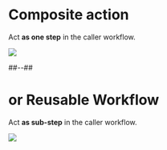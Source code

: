 <!-- .slide: class="two-column" -->

# Composite action

Act **as one step** in the caller workflow.

![](./assets/images/reuse-job-steps.png)

##--##

# or Reusable Workflow

Act **as sub-step** in the caller workflow.

![](./assets/images/reuse-jobs.png)
